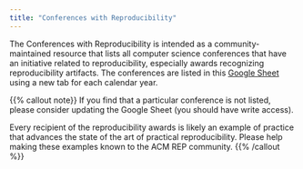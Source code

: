 ```yaml
---
title: "Conferences with Reproducibility"
---
```


The Conferences with Reproducibility is intended as a community-maintained resource that lists all computer science conferences that have an initiative related to reproducibility, especially awards recognizing reproducibility artifacts. The conferences are listed in this [Google Sheet](https://docs.google.com/spreadsheets/d/1UsR0ZrL4OiQ-aVJSii2XzLybE-OYg5HOaPWTvhfAhd4/edit?usp=sharing) using a new tab for each calendar year. 

{{% callout note}}
If you find that a particular conference is not listed, please consider updating the Google Sheet (you should have write access). 

Every recipient of the reproducibility awards is likely an example of practice that advances the state of the art of practical reproducibility. Please help making these examples known to the ACM REP community.
{{% /callout %}}
